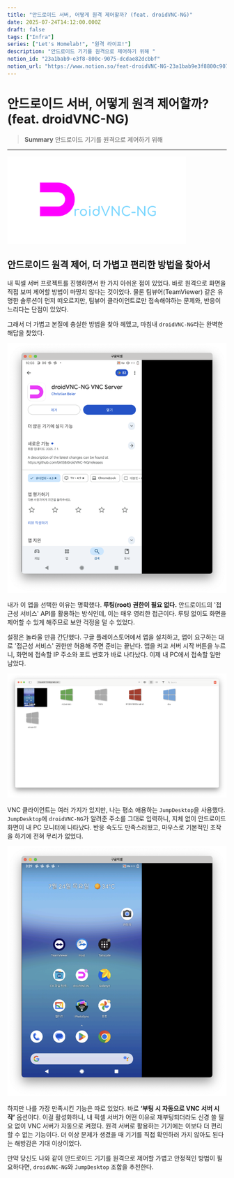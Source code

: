 ```yaml
---
title: "안드로이드 서버, 어떻게 원격 제어할까? (feat. droidVNC-NG)"
date: 2025-07-24T14:12:00.000Z
draft: false
tags: ["Infra"]
series: ["Let's Homelab!", "원격 라이프!"]
description: "안드로이드 기기를 원격으로 제어하기 위해 "
notion_id: "23a1bab9-e3f8-800c-9075-dcdae82dcbbf"
notion_url: "https://www.notion.so/feat-droidVNC-NG-23a1bab9e3f8800c9075dcdae82dcbbf"
---
```


# 안드로이드 서버, 어떻게 원격 제어할까? (feat. droidVNC-NG)

> **Summary**
> 안드로이드 기기를 원격으로 제어하기 위해 

---

![Image](image_d5b8ba959389.png)

## 안드로이드 원격 제어, 더 가볍고 편리한 방법을 찾아서

내 픽셀 서버 프로젝트를 진행하면서 한 가지 아쉬운 점이 있었다. 바로 원격으로 화면을 직접 보며 제어할 방법이 마땅치 않다는 것이었다. 물론 팀뷰어(TeamViewer) 같은 유명한 솔루션이 먼저 떠오르지만, 팀뷰어 클라이언트로만 접속해야하는 문제와, 반응이 느리다는 단점이 있었다.

그래서 더 가볍고 본질에 충실한 방법을 찾아 헤맸고, 마침내 `droidVNC-NG`라는 완벽한 해답을 찾았다.

![Image](image_062b91f08867.png)

내가 이 앱을 선택한 이유는 명확했다. **루팅(root) 권한이 필요 없다.** 안드로이드의 '접근성 서비스' API를 활용하는 방식인데, 이는 매우 영리한 접근이다. 루팅 없이도 화면을 제어할 수 있게 해주므로 보안 걱정을 덜 수 있었다.

설정은 놀라울 만큼 간단했다. 구글 플레이스토어에서 앱을 설치하고, 앱이 요구하는 대로 '접근성 서비스' 권한만 허용해 주면 준비는 끝난다. 앱을 켜고 서버 시작 버튼을 누르니, 화면에 접속할 IP 주소와 포트 번호가 바로 나타났다. 이제 내 PC에서 접속할 일만 남았다.

![Image](image_75898bd4a419.png)

VNC 클라이언트는 여러 가지가 있지만, 나는 평소 애용하는 `JumpDesktop`을 사용했다. `JumpDesktop`에 `droidVNC-NG`가 알려준 주소를 그대로 입력하니, 지체 없이 안드로이드 화면이 내 PC 모니터에 나타났다. 반응 속도도 만족스러웠고, 마우스로 기본적인 조작을 하기에 전혀 무리가 없었다.

![Image](image_77985cd2d35a.png)

하지만 나를 가장 만족시킨 기능은 따로 있었다. 바로 **‘부팅 시 자동으로 VNC 서버 시작’** 옵션이다. 이걸 활성화하니, 내 픽셀 서버가 어떤 이유로 재부팅되더라도 신경 쓸 필요 없이 VNC 서버가 자동으로 켜졌다. 원격 서버로 활용하는 기기에는 이보다 더 편리할 수 없는 기능이다. 더 이상 문제가 생겼을 때 기기를 직접 확인하러 가지 않아도 된다는 해방감은 기대 이상이었다.

만약 당신도 나와 같이 안드로이드 기기를 원격으로 제어할 가볍고 안정적인 방법이 필요하다면, `droidVNC-NG`와 `JumpDesktop` 조합을 추천한다.

